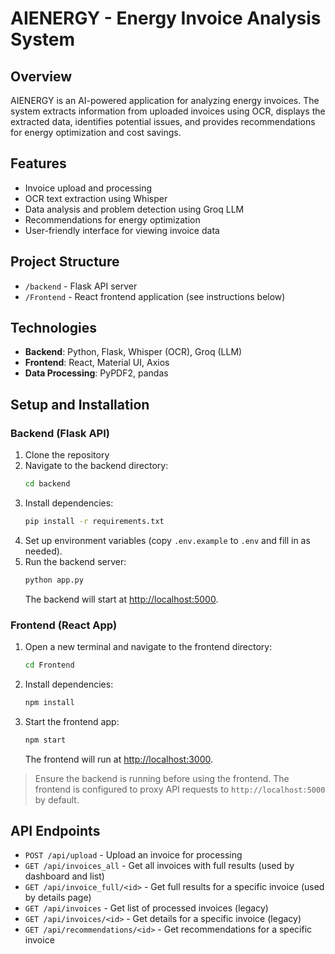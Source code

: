 # AIENERGY - Energy Invoice Analysis System

## Overview
AIENERGY is an AI-powered application for analyzing energy invoices. The system extracts information from uploaded invoices using OCR, displays the extracted data, identifies potential issues, and provides recommendations for energy optimization and cost savings.

## Features
- Invoice upload and processing
- OCR text extraction using Whisper
- Data analysis and problem detection using Groq LLM
- Recommendations for energy optimization
- User-friendly interface for viewing invoice data

## Project Structure
- `/backend` - Flask API server
- `/Frontend` - React frontend application (see instructions below)

## Technologies
- **Backend**: Python, Flask, Whisper (OCR), Groq (LLM)
- **Frontend**: React, Material UI, Axios
- **Data Processing**: PyPDF2, pandas

## Setup and Installation

### Backend (Flask API)
1. Clone the repository
2. Navigate to the backend directory:
   ```bash
   cd backend
   ```
3. Install dependencies:
   ```bash
   pip install -r requirements.txt
   ```
4. Set up environment variables (copy `.env.example` to `.env` and fill in as needed).
5. Run the backend server:
   ```bash
   python app.py
   ```
   The backend will start at [http://localhost:5000](http://localhost:5000).

### Frontend (React App)
1. Open a new terminal and navigate to the frontend directory:
   ```bash
   cd Frontend
   ```
2. Install dependencies:
   ```bash
   npm install
   ```
3. Start the frontend app:
   ```bash
   npm start
   ```
   The frontend will run at [http://localhost:3000](http://localhost:3000).

> Ensure the backend is running before using the frontend. The frontend is configured to proxy API requests to `http://localhost:5000` by default.

## API Endpoints
- `POST /api/upload` - Upload an invoice for processing
- `GET /api/invoices_all` - Get all invoices with full results (used by dashboard and list)
- `GET /api/invoice_full/<id>` - Get full results for a specific invoice (used by details page)
- `GET /api/invoices` - Get list of processed invoices (legacy)
- `GET /api/invoices/<id>` - Get details for a specific invoice (legacy)
- `GET /api/recommendations/<id>` - Get recommendations for a specific invoice